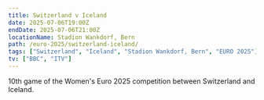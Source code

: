 ```yaml
---
title: Switzerland v Iceland
date: 2025-07-06T19:00Z
endDate: 2025-07-06T21:00Z
locationName: Stadion Wankdorf, Bern
path: /euro-2025/switzerland-iceland/
tags: ["Switzerland", "Iceland", "Stadion Wankdorf, Bern", "EURO 2025"]
tv: ["BBC", "ITV"]
---
```

10th game of the Women's Euro 2025 competition between Switzerland and Iceland. 